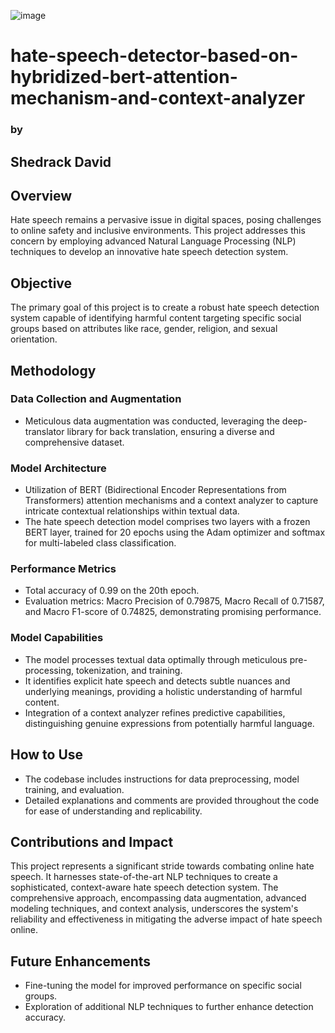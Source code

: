 ![image](../maxresdefault.png)
# <centre>hate-speech-detector-based-on-hybridized-bert-attention-mechanism-and-context-analyzer</centre>
### <centre> by </centre>
## <centre> Shedrack David </centre>

## Overview

Hate speech remains a pervasive issue in digital spaces, posing challenges to online safety and inclusive environments. This project addresses this concern by employing advanced Natural Language Processing (NLP) techniques to develop an innovative hate speech detection system.

## Objective

The primary goal of this project is to create a robust hate speech detection system capable of identifying harmful content targeting specific social groups based on attributes like race, gender, religion, and sexual orientation.

## Methodology

### Data Collection and Augmentation

- Meticulous data augmentation was conducted, leveraging the deep-translator library for back translation, ensuring a diverse and comprehensive dataset.
  
### Model Architecture

- Utilization of BERT (Bidirectional Encoder Representations from Transformers) attention mechanisms and a context analyzer to capture intricate contextual relationships within textual data.
- The hate speech detection model comprises two layers with a frozen BERT layer, trained for 20 epochs using the Adam optimizer and softmax for multi-labeled class classification.

### Performance Metrics

- Total accuracy of 0.99 on the 20th epoch.
- Evaluation metrics: Macro Precision of 0.79875, Macro Recall of 0.71587, and Macro F1-score of 0.74825, demonstrating promising performance.

### Model Capabilities

- The model processes textual data optimally through meticulous pre-processing, tokenization, and training.
- It identifies explicit hate speech and detects subtle nuances and underlying meanings, providing a holistic understanding of harmful content.
- Integration of a context analyzer refines predictive capabilities, distinguishing genuine expressions from potentially harmful language.

## How to Use

- The codebase includes instructions for data preprocessing, model training, and evaluation.
- Detailed explanations and comments are provided throughout the code for ease of understanding and replicability.

## Contributions and Impact

This project represents a significant stride towards combating online hate speech. It harnesses state-of-the-art NLP techniques to create a sophisticated, context-aware hate speech detection system.
The comprehensive approach, encompassing data augmentation, advanced modeling techniques, and context analysis, underscores the system's reliability and effectiveness in mitigating the adverse impact of hate speech online.

## Future Enhancements

- Fine-tuning the model for improved performance on specific social groups.
- Exploration of additional NLP techniques to further enhance detection accuracy.

